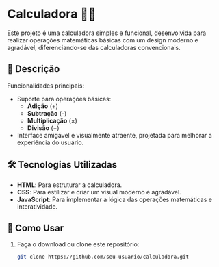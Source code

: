 # Calculadora 🧮✨

Este projeto é uma calculadora simples e funcional, desenvolvida para realizar operações matemáticas básicas com um design moderno e agradável, diferenciando-se das calculadoras convencionais.

## 🎯 Descrição

Funcionalidades principais:
- Suporte para operações básicas:
  - **Adição** (+)
  - **Subtração** (-)
  - **Multiplicação** (×)
  - **Divisão** (÷)
- Interface amigável e visualmente atraente, projetada para melhorar a experiência do usuário.

## 🛠️ Tecnologias Utilizadas

- **HTML**: Para estruturar a calculadora.
- **CSS**: Para estilizar e criar um visual moderno e agradável.
- **JavaScript**: Para implementar a lógica das operações matemáticas e interatividade.

## 🚀 Como Usar

1. Faça o download ou clone este repositório:
   ```bash
   git clone https://github.com/seu-usuario/calculadora.git
